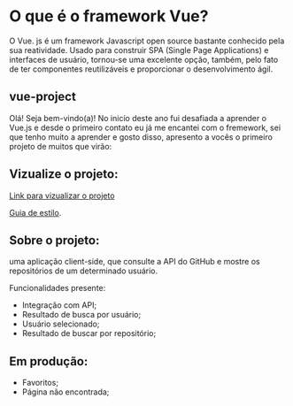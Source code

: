 # O que é o framework Vue?

O Vue. js é um framework Javascript open source bastante conhecido pela sua reatividade. Usado para construir SPA (Single Page Applications) e interfaces de usuário, tornou-se uma excelente opção, também, pelo fato de ter componentes reutilizáveis e proporcionar o desenvolvimento ágil.

## vue-project

Olá! Seja bem-vindo(a)!
No inicío deste ano fui desafiada a aprender o Vue.js e desde o primeiro contato eu já me encantei com o fremework, sei que tenho muito a aprender e gosto disso,  apresento a vocês o primeiro  projeto de muitos que virão:

## Vizualize o projeto:

[Link para vizualizar o projeto](https://vermillion-kangaroo-5c3848.netlify.app/)


[Guia de estilo](https://www.figma.com/file/tN2N6ewvYvn3Mr3HPWKzhD/Desafio-Lux?node-id=4550%3A81&t=hpDxGeIvJ2lYKxjq-0).

## Sobre o projeto:

 uma aplicação client-side, que consulte a API do GitHub e mostre os repositórios de um determinado usuário.

 Funcionalidades presente:

- Integração com API;
- Resultado de busca por usuário;
- Usuário selecionado;
- Resultado de buscar por repositório;

## Em produção:

- Favoritos;
- Página não encontrada;



